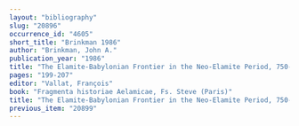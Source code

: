 ```yaml
---
layout: "bibliography"
slug: "20896"
occurrence_id: "4605"
short_title: "Brinkman 1986"
author: "Brinkman, John A."
publication_year: "1986"
title: "The Elamite-Babylonian Frontier in the Neo-Elamite Period, 750-625 B.C."
pages: "199-207"
editor: "Vallat, François"
book: "Fragmenta historiae Aelamicae, Fs. Steve (Paris)"
title: "The Elamite-Babylonian Frontier in the Neo-Elamite Period, 750-625 B.C."
previous_item: "20899"
---
```

